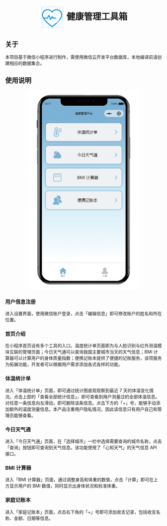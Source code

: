 # <div align="center"><img align="center" width="80" height="80" src="./screenshot/logo.png"> 健康管理工具箱</div>

## 关于

本项目基于微信小程序进行制作，需使用微信云开发平台数据库，本地编译前请创建相应的数据集合。

## 使用说明

<div align="center"><img width="360" height="640" src="./screenshot/home.png"></div>

### 用户信息注册

进入设置界面，使用微信账户登录，点击「编辑信息」即可修改账户的姓名和所在位置。

### 首页介绍
 
在小程序首页设有多个工具的入口。温度统计单页面即为与人脸识别与红外测温模块互联的管理页面；今日天气通可以查询我国主要城市当天的天气信息；BMI 计算器可以计算用户的身体质量指数；便携记账本提供了便捷的记账服务，该项服务为拓展功能，开发者可以根据用户需求添加各式各样的功能。

### 体温统计单
  
进入「体温统计单」页面，即可通过统计图直观观察到最近 7 天的体温变化情况。点击上部的「查看全部统计信息」，即可查看到用户测量过的全部体温信息。对任意一条信息向左滑动，即可删除该条信息。点击下方的「+」号，能够手动添加额外的温度测量信息。本产品注重用户隐私情况，因此该信息只有用户自己和管理员能够查看。

### 今日天气通
 
进入「今日天气通」页面，在「选择城市」一栏中选择需要查询的城市名称，点击「查询」按钮即可查询到天气信息。该功能使用了「心知天气」的天气信息 API 接口。

### BMI 计算器
 
进入「BMI 计算器」页面，通过调整身高和体重的数值，点击「计算」即可在上方显示用户的 BMI 数值，同时显示出身体状况和标准体重。

### 家庭记账本
 
进入「家庭记账本」页面，点击右下角的「+」号即可添加收支记录，包括收支名称、金额、日期等信息。
